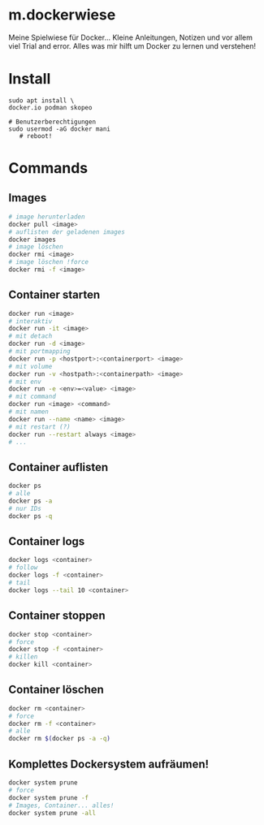 # m.dockerwiese
Meine Spielwiese für Docker... Kleine Anleitungen, Notizen und vor allem viel Trial and error. Alles was mir hilft um Docker zu lernen und verstehen!

# Install
```shell
sudo apt install \
docker.io podman skopeo

# Benutzerberechtigungen
sudo usermod -aG docker mani
   # reboot!
```

# Commands
## Images
```bash
# image herunterladen
docker pull <image>
# auflisten der geladenen images
docker images
# image löschen
docker rmi <image>
# image löschen !force
docker rmi -f <image>
```

## Container starten
```bash
docker run <image>
# interaktiv
docker run -it <image>
# mit detach
docker run -d <image>
# mit portmapping
docker run -p <hostport>:<containerport> <image>
# mit volume
docker run -v <hostpath>:<containerpath> <image>
# mit env
docker run -e <env>=<value> <image>
# mit command
docker run <image> <command>
# mit namen
docker run --name <name> <image>
# mit restart (?)
docker run --restart always <image>
# ...
```

## Container auflisten
```bash
docker ps
# alle
docker ps -a
# nur IDs
docker ps -q
```

## Container logs
```bash
docker logs <container>
# follow
docker logs -f <container>
# tail
docker logs --tail 10 <container>
```

## Container stoppen
```bash
docker stop <container>
# force
docker stop -f <container>
# killen
docker kill <container>
```

## Container löschen
```bash
docker rm <container>
# force
docker rm -f <container>
# alle
docker rm $(docker ps -a -q)
```

## Komplettes Dockersystem aufräumen!
```bash
docker system prune
# force
docker system prune -f
# Images, Container... alles!
docker system prune -all
```